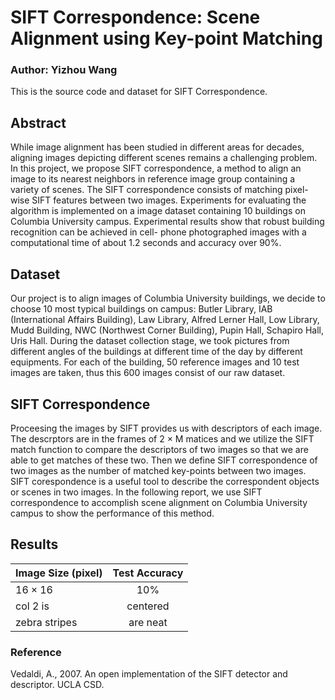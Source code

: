 # SIFT Correspondence: Scene Alignment using Key-point Matching
### Author: Yizhou Wang

This is the source code and dataset for SIFT Correspondence. 

## Abstract

While image alignment has been studied in different areas for decades, aligning images depicting different scenes remains a challenging problem. In this project, we propose SIFT correspondence, a method to align an image to its nearest neighbors in reference image group containing a variety of scenes. The SIFT correspondence consists of matching pixel-wise SIFT features between two images. Experiments for evaluating the algorithm is implemented on a image dataset containing 10 buildings on Columbia University campus. Experimental results show that robust building recognition can be achieved in cell- phone photographed images with a computational time of about 1.2 seconds and accuracy over 90%.

## Dataset

Our project is to align images of Columbia University buildings, we decide to choose 10 most typical buildings on campus: Butler Library, IAB (International Affairs Building), Law Library, Alfred Lerner Hall, Low Library, Mudd Building, NWC (Northwest Corner Building), Pupin Hall, Schapiro Hall, Uris Hall. During the dataset collection stage, we took pictures from different angles of the buildings at different time of the day by different equipments. For each of the building, 50 reference images and 10 test images are taken, thus this 600 images consist of our raw dataset.

## SIFT Correspondence

Proceesing the images by SIFT provides us with descriptors of each image. The descrptors are in the frames of 2 × M matices and we utilize the SIFT match function to compare the descriptors of two images so that we are able to get matches of these two.
Then we define SIFT correspondence of two images as the number of matched key-points between two images. SIFT corespondence is a useful tool to describe the correspondent objects or scenes in two images.
In the following report, we use SIFT correspondence to accomplish scene alignment on Columbia University campus to show the performance of this method.

## Results

| Image Size (pixel) | Test Accuracy |
| ------------------ |:-------------:|
| $16 \times 16$     | 10%           |
| col 2 is      | centered      |   $12 |
| zebra stripes | are neat      |    $1 |

### Reference

Vedaldi, A., 2007. An open implementation of the SIFT detector and
descriptor. UCLA CSD.

